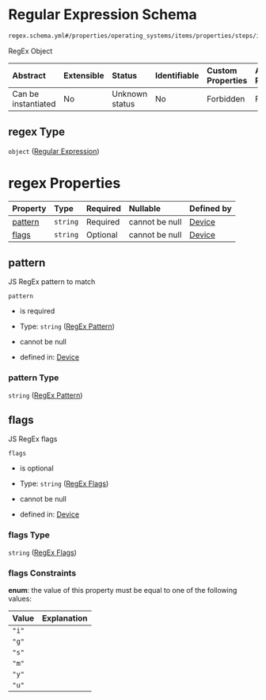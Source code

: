 # Regular Expression Schema

```txt
regex.schema.yml#/properties/operating_systems/items/properties/steps/items/properties/actions/items/properties/adb:assert_prop/properties/regex
```

RegEx Object

| Abstract            | Extensible | Status         | Identifiable | Custom Properties | Additional Properties | Access Restrictions | Defined In                                                          |
| :------------------ | :--------- | :------------- | :----------- | :---------------- | :-------------------- | :------------------ | :------------------------------------------------------------------ |
| Can be instantiated | No         | Unknown status | No           | Forbidden         | Forbidden             | none                | [device.schema.json*](../device.schema.json "open original schema") |

## regex Type

`object` ([Regular Expression](device-properties-operating-systems-operating-system-properties-steps-step-properties-group-step-action-properties-adbassert_prop-action-properties-regular-expression.md))

# regex Properties

| Property            | Type     | Required | Nullable       | Defined by                                                                                                                                                                                                                                                                                                                                                                         |
| :------------------ | :------- | :------- | :------------- | :--------------------------------------------------------------------------------------------------------------------------------------------------------------------------------------------------------------------------------------------------------------------------------------------------------------------------------------------------------------------------------- |
| [pattern](#pattern) | `string` | Required | cannot be null | [Device](device-properties-operating-systems-operating-system-properties-steps-step-properties-group-step-action-properties-adbassert_prop-action-properties-regular-expression-properties-regex-pattern.md "regex.schema.yml#/properties/operating_systems/items/properties/steps/items/properties/actions/items/properties/adb:assert_prop/properties/regex/properties/pattern") |
| [flags](#flags)     | `string` | Optional | cannot be null | [Device](device-properties-operating-systems-operating-system-properties-steps-step-properties-group-step-action-properties-adbassert_prop-action-properties-regular-expression-properties-regex-flags.md "regex.schema.yml#/properties/operating_systems/items/properties/steps/items/properties/actions/items/properties/adb:assert_prop/properties/regex/properties/flags")     |

## pattern

JS RegEx pattern to match

`pattern`

*   is required

*   Type: `string` ([RegEx Pattern](device-properties-operating-systems-operating-system-properties-steps-step-properties-group-step-action-properties-adbassert_prop-action-properties-regular-expression-properties-regex-pattern.md))

*   cannot be null

*   defined in: [Device](device-properties-operating-systems-operating-system-properties-steps-step-properties-group-step-action-properties-adbassert_prop-action-properties-regular-expression-properties-regex-pattern.md "regex.schema.yml#/properties/operating_systems/items/properties/steps/items/properties/actions/items/properties/adb:assert_prop/properties/regex/properties/pattern")

### pattern Type

`string` ([RegEx Pattern](device-properties-operating-systems-operating-system-properties-steps-step-properties-group-step-action-properties-adbassert_prop-action-properties-regular-expression-properties-regex-pattern.md))

## flags

JS RegEx flags

`flags`

*   is optional

*   Type: `string` ([RegEx Flags](device-properties-operating-systems-operating-system-properties-steps-step-properties-group-step-action-properties-adbassert_prop-action-properties-regular-expression-properties-regex-flags.md))

*   cannot be null

*   defined in: [Device](device-properties-operating-systems-operating-system-properties-steps-step-properties-group-step-action-properties-adbassert_prop-action-properties-regular-expression-properties-regex-flags.md "regex.schema.yml#/properties/operating_systems/items/properties/steps/items/properties/actions/items/properties/adb:assert_prop/properties/regex/properties/flags")

### flags Type

`string` ([RegEx Flags](device-properties-operating-systems-operating-system-properties-steps-step-properties-group-step-action-properties-adbassert_prop-action-properties-regular-expression-properties-regex-flags.md))

### flags Constraints

**enum**: the value of this property must be equal to one of the following values:

| Value | Explanation |
| :---- | :---------- |
| `"i"` |             |
| `"g"` |             |
| `"s"` |             |
| `"m"` |             |
| `"y"` |             |
| `"u"` |             |
